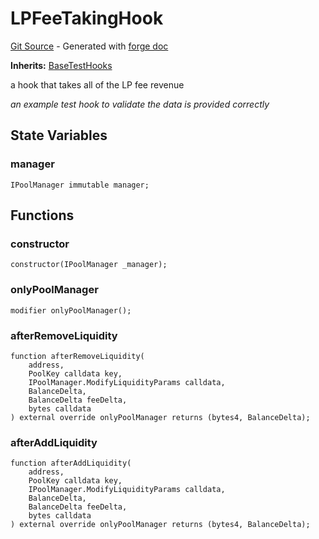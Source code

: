 # LPFeeTakingHook
[Git Source](https://github.com/uniswap/v4-core/blob/d4185626c68e29de37023e453623d44cb9c12b51/src/test/LPFeeTakingHook.sol) - Generated with [forge doc](https://book.getfoundry.sh/reference/forge/forge-doc)

**Inherits:**
[BaseTestHooks](contracts/v4/reference/core/test/BaseTestHooks.md)

a hook that takes all of the LP fee revenue

*an example test hook to validate the data is provided correctly*


## State Variables
### manager

```solidity
IPoolManager immutable manager;
```


## Functions
### constructor


```solidity
constructor(IPoolManager _manager);
```

### onlyPoolManager


```solidity
modifier onlyPoolManager();
```

### afterRemoveLiquidity


```solidity
function afterRemoveLiquidity(
    address,
    PoolKey calldata key,
    IPoolManager.ModifyLiquidityParams calldata,
    BalanceDelta,
    BalanceDelta feeDelta,
    bytes calldata
) external override onlyPoolManager returns (bytes4, BalanceDelta);
```

### afterAddLiquidity


```solidity
function afterAddLiquidity(
    address,
    PoolKey calldata key,
    IPoolManager.ModifyLiquidityParams calldata,
    BalanceDelta,
    BalanceDelta feeDelta,
    bytes calldata
) external override onlyPoolManager returns (bytes4, BalanceDelta);
```

